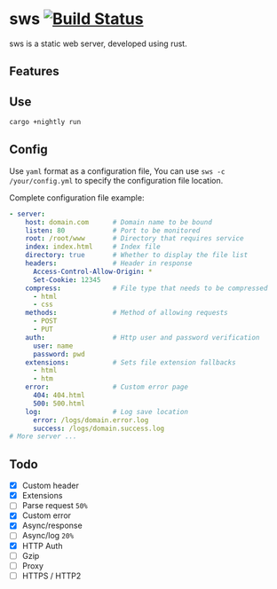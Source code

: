 
# sws [![Build Status](https://img.shields.io/travis/wyhaya/sws.svg?style=flat-square)](https://travis-ci.org/wyhaya/sws)

sws is a static web server, developed using rust.

## Features

## Use

```bash
cargo +nightly run
```

## Config

Use `yaml` format as a configuration file, You can use `sws -c /your/config.yml` to specify the configuration file location.

Complete configuration file example: 

```yaml
- server:
    host: domain.com      # Domain name to be bound
    listen: 80            # Port to be monitored
    root: /root/www       # Directory that requires service
    index: index.html     # Index file
    directory: true       # Whether to display the file list
    headers:              # Header in response
      Access-Control-Allow-Origin: *
      Set-Cookie: 12345
    compress:             # File type that needs to be compressed
      - html
      - css
    methods:              # Method of allowing requests
      - POST
      - PUT
    auth:                 # Http user and password verification
      user: name
      password: pwd
    extensions:           # Sets file extension fallbacks
      - html
      - htm
    error:                # Custom error page
      404: 404.html
      500: 500.html
    log:                  # Log save location
      error: /logs/domain.error.log
      success: /logs/domain.success.log
# More server ...
```

## Todo

* [x] Custom header
* [x] Extensions
* [ ] Parse request `50%`
* [x] Custom error
* [x] Async/response
* [ ] Async/log `20%`
* [x] HTTP Auth
* [ ] Gzip
* [ ] Proxy
* [ ] HTTPS / HTTP2